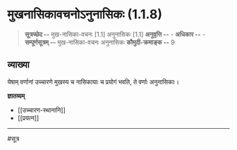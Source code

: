 # मुखनासिकावचनोऽनुनासिकः (1.1.8)
> **सूत्रच्छेद --** मुख-नासिका-वचनः [1.1] अनुनासिकः [1.1]
> **अनुवृत्ति --** -
> **अधिकार --** -
> **सम्पूर्णसूत्रम् --** मुख-नासिका-वचनः अनुनासिकः
> **कौमुदी-क्रमाङ्क --** 9

## व्याख्या
येषाम् वर्णानां उच्चारणे मुखस्य च नासिकायाः च प्रयोगं भवति, ते वर्णाः अनुनासिकाः।

**ज्ञातव्यम्**
- [[उच्चारण-स्थानानि]]
- [[प्रयत्न]]

---
#सूत्र